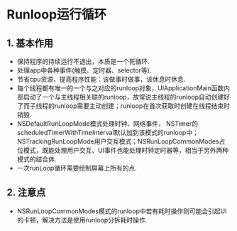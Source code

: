 # Runloop运行循环


## 1. 基本作用
* 保持程序的持续运行不退出，本质是一个死循环.
* 处理app中各种事件(触摸、定时器、selector等).
* 节省cpu资源，提高程序性能：该做事时做事，该休息时休息.
* 每个线程都有唯一的一个与之对应的runloop对象，UIApplicationMain函数内部启动了一个与主线程相关联的runloop，故常说主线程的runloop自动创建好了而子线程的runloop需要主动创建；runloop在首次获取时创建在线程结束时销毁.
* NSDefaultRunLoopMode模式处理时钟、网络事件， NSTimer的scheduledTimerWithTimeInterval默认加到该模式的runloop中；NSTrackingRunLoopMode用户交互模式；NSRunLoopCommonModes占位模式，既能处理用户交互、UI事件也能处理时钟定时器等，相当于另外两种模式的结合体.
* 一次runLoop循环需要绘制屏幕上所有的点.

## 2. 注意点
* NSRunLoopCommonModes模式的runloop中若有耗时操作则可能会引起UI的卡顿，解决方法是使用runloop分拆耗时操作.

